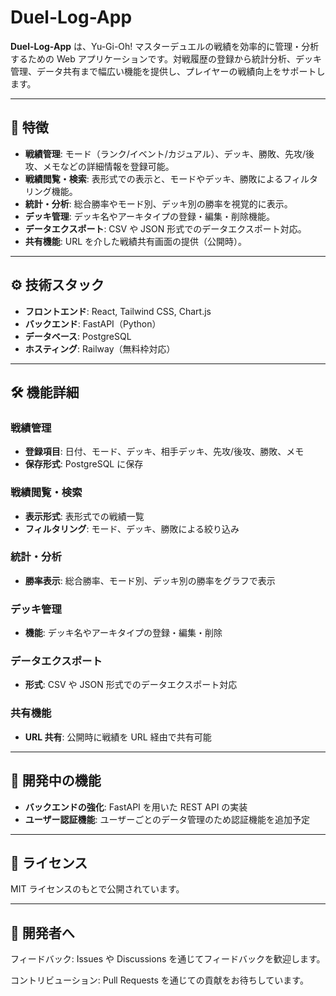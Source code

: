 # Duel-Log-App

**Duel-Log-App** は、Yu-Gi-Oh! マスターデュエルの戦績を効率的に管理・分析するための Web アプリケーションです。対戦履歴の登録から統計分析、デッキ管理、データ共有まで幅広い機能を提供し、プレイヤーの戦績向上をサポートします。

---

## 🚀 特徴

- **戦績管理**: モード（ランク/イベント/カジュアル）、デッキ、勝敗、先攻/後攻、メモなどの詳細情報を登録可能。
- **戦績閲覧・検索**: 表形式での表示と、モードやデッキ、勝敗によるフィルタリング機能。
- **統計・分析**: 総合勝率やモード別、デッキ別の勝率を視覚的に表示。
- **デッキ管理**: デッキ名やアーキタイプの登録・編集・削除機能。
- **データエクスポート**: CSV や JSON 形式でのデータエクスポート対応。
- **共有機能**: URL を介した戦績共有画面の提供（公開時）。

---

## ⚙️ 技術スタック

- **フロントエンド**: React, Tailwind CSS, Chart.js  
- **バックエンド**: FastAPI（Python）  
- **データベース**: PostgreSQL  
- **ホスティング**: Railway（無料枠対応）  

---

## 🛠️ 機能詳細

### 戦績管理

- **登録項目**: 日付、モード、デッキ、相手デッキ、先攻/後攻、勝敗、メモ
- **保存形式**: PostgreSQL に保存

### 戦績閲覧・検索

- **表示形式**: 表形式での戦績一覧
- **フィルタリング**: モード、デッキ、勝敗による絞り込み

### 統計・分析

- **勝率表示**: 総合勝率、モード別、デッキ別の勝率をグラフで表示

### デッキ管理

- **機能**: デッキ名やアーキタイプの登録・編集・削除

### データエクスポート

- **形式**: CSV や JSON 形式でのデータエクスポート対応

### 共有機能

- **URL 共有**: 公開時に戦績を URL 経由で共有可能

---

## 🧪 開発中の機能

- **バックエンドの強化**: FastAPI を用いた REST API の実装
- **ユーザー認証機能**: ユーザーごとのデータ管理のため認証機能を追加予定

---

## 📄 ライセンス

MIT ライセンスのもとで公開されています。

---

## 📣 開発者へ

フィードバック: Issues や Discussions を通じてフィードバックを歓迎します。

コントリビューション: Pull Requests を通じての貢献をお待ちしています。